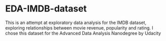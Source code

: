 # EDA-IMDB-dataset
This is an attempt at exploratory data analysis for the IMDB dataset, exploring relationships between movie revenue, popularity and rating. I chose this dataset for the Advanced Data Analysis Nanodegree by Udacity
